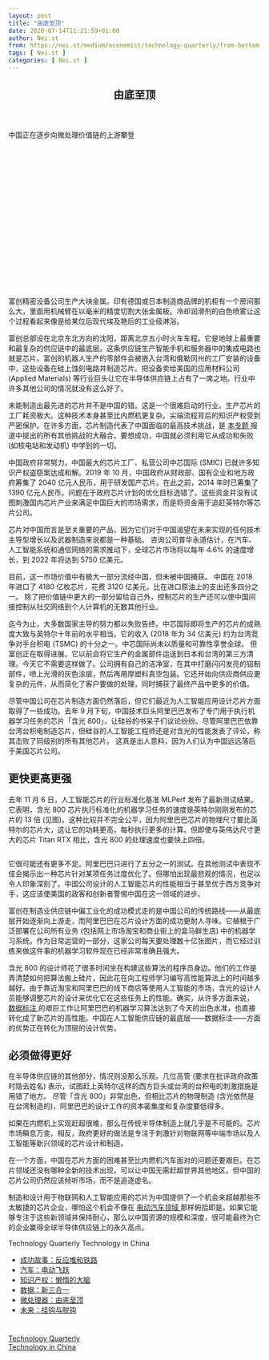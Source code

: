 ```yaml
---
layout: post
title: "由底至顶"
date: 2020-07-14T11:21:59+01:00
author: Nei.st
from: https://nei.st/medium/economist/technology-quarterly/from-bottom-to-top
tags: [ Nei.st ]
categories: [ Nei.st ]
---
```


<article class="post-16636 post type-post status-publish format-standard hentry category-technology-quarterly tag-technology-in-china" id="post-16636">
 <header class="page-header medium Archives">
  <div class="page-header__image">
  </div>
  <div class="page-header__content">
   <h1 class="page-title text-align-center">
    由底至顶
   </h1>
  </div>
 </header>
 <div class="entry-content aesop-entry-content" id="post-16636-content">
  <link as="font" crossorigin="anonymous" href="//cdn.jsdelivr.net/gh/0nd1jyU39XQ/_/glyph/font-face/0uIzqoZjSuJfvSBnvgXTcApMtcVhMcpr.woff" rel="preload" type="font/woff"/>
  <link as="font" crossorigin="anonymous" href="//cdn.jsdelivr.net/gh/0nd1jyU39XQ/_/glyph/font-face/1sTnSLZWDKucPX6SAk.woff" rel="preload" type="font/woff"/>
  <p class="blog-post__description">
   中国正在逐步向微处理价值链的上游攀登
  </p>
  <span id="more-16636">
  </span>
  <div class="navigation__primary-inner">
   <a class="economist__link-logo" href="//nei.st/medium/economist">
   </a>
  </div>
  <div class="container img component-image">
   <div class="aspectRatioPlaceholder" style="padding-bottom:56.25%;height: 0;">
    <div class="progressiveMedia" data-height="720" data-width="1280">
     <img alt="" class="progressiveMedia-image" data-src="https://cdn.jsdelivr.net/gh/0nd1jyU39XQ/_/img/1/20191214_TQD005_0.jpg" src="https://cdn.jsdelivr.net/gh/0nd1jyU39XQ/_/img/1/20191214_TQD005_0.jpg"/>
    </div>
   </div>
  </div>
  <p>
   富创精密设备公司生产大块金属。印有德国或日本制造商品牌的机柜有一个房间那么大，里面用机械臂在以毫米的精度切割大张金属板。冷却润滑剂的白色喷雾让这个过程看起来像是给某位后现代埃及艳后的工业级淋浴。
  </p>
  <p>
   富创总部设在北京东北方向的沈阳，距离北京五小时火车车程。它是地球上最重要和最复杂的供应链中的最底层。这条供应链生产智能手机和服务器中的集成电路也就是芯片。富创的机器人生产的零部件会被嵌入台湾和俄勒冈州的工厂安装的设备中，这些设备在硅上蚀刻电路并制造芯片。把设备卖给美国的应用材料公司 (Applied Materials) 等行业巨头让它在半导体供应链上占有了一席之地。行业中许多其他公司的情况就没有这么好了。
  </p>
  <p>
   未能制造出最先进的芯片并不是中国的错。这是一个很难启动的行业。生产芯片的工厂耗资极大。这种技术本身甚至比内燃机更复杂。尖端流程背后的知识产权受到严密保护。在许多方面，芯片制造代表了中国面临的最高技术挑战，是
   <a href="https://nei.st/tag/technology-in-china">
    本专题
   </a>
   报道中提出的所有其他挑战的大融合。要想成功，中国就必须利用它从成功和失败 (如核电站和发动机) 中学到的一切。
  </p>
  <p>
   <span class="markup--p">
    中国政府非常努力。中国最大的芯片工厂、私营公司中芯国际 (SMIC) 已就许多知识产权盗窃案达成和解。2019 年 10 月，中国政府从财政部、国有企业和地方政府筹集了 2040 亿元人民币，用于研发国产芯片。在此之前，2014 年时已筹集了 1390 亿元人民币。问题在于政府芯片计划的优化目标选错了。这些资金并没有试图刺激国内芯片产业来满足中国巨大的市场需求，而是将资金用于追赶英特尔等芯片公司。
   </span>
  </p>
  <p>
   芯片对中国而言是至关重要的产品，因为它们对于中国渴望在未来实现的任何技术主导型增长以及武器制造来说都是一种基础。
   <span class="markup--p">
    咨询公司普华永道估计，在汽车、人工智能系统和通信网络的需求推动下，全球芯片市场将以每年 4.6% 的速度增长，到 2022 年将达到 5750 亿美元。
   </span>
  </p>
  <div class="code-block code-block-1" style="margin: 8px 0; clear: both;">
   <div class="container ads_KbHEVhh8Rw">
    <div class="card card--blog post-sidebar">
     <div class="card-body">
      <div class="logo_ngcontent-kty-0">
      </div>
      <div class="iframe-blocker U6XAMK63Vh00WqvF2BacIQ">
       <div class="background-h60B">
       </div>
       <div class="WumZiPCS4MeMw4pxQ">
       </div>
      </div>
     </div>
     <div class="card-footer">
      <div class="card-footer-wrapper" layout="row bottom-left">
      </div>
     </div>
    </div>
   </div>
  </div>
  <p>
   目前，这一市场价值中有极大一部分流经中国，但未被中国捕获。
   <span class="markup--p">
    中国在 2018 年进口了 4180 亿枚芯片，花费 3120 亿美元，比在进口原油上的支出还多四分之一。
   </span>
   除了把价值链中更大的一部分留给自己外，控制芯片的生产还可以使中国间接控制从社交网络到个人计算机的无数其他行业。
  </p>
  <p>
   <span class="markup--p">
    迄今为止，大多数国家主导的努力都以失败告终。中芯国际即将生产的芯片的成熟度大致与英特尔十年前的水平相当。它的收入 (2018 年为 34 亿美元) 约为台湾竞争对手台积电 (TSMC) 的十分之一。中芯国际尚未以质量和可靠性享誉全球。
   </span>
   但富创正在取得进展。它以前会将它生产的金属部件运送到日本和台湾的第三方清理。今天它不需要这样做了。公司拥有自己的洁净室，在其中打磨闪闪发亮的铝制部件，喷上光滑的灰色涂层，然后再用厚塑料真空包装。它还开始向供应商供应更复杂的元件，从而简化了客户要做的处理，同时捕获了最终产品中更多的价值。
  </p>
  <p>
   <span class="markup--p">
    尽管中国公司在芯片制造方面仍然落后，但它们最近为人工智能应用设计芯片方面取得了一些成功。去年 9 月下旬，中国技术巨头阿里巴巴发布了专门用于执行机器学习任务的芯片「含光 800」，让硅谷的书呆子们议论纷纷。尽管阿里巴巴依靠台湾台积电制造芯片，但硅谷的人工智能工程师还是对含光的性能发表了评论，称其击败了同级别的所有其他芯片。
   </span>
   这真是出人意料，因为人们认为中国远远落后于美国芯片公司。
  </p>
  <h2>
   更快更高更强
  </h2>
  <p>
   去年 11 月 6 日，人工智能芯片的行业标准化基准 MLPerf 发布了最新测试结果。它表明，含光 800 芯片执行标准化的机器学习任务的速度是英特尔刚刚发布的芯片的 13 倍 (见图)。这种比较并不完全公平，因为阿里巴巴芯片的物理尺寸要比英特尔的芯片大，这让它的功耗更高，每秒执行更多的计算。但即使与英伟达尺寸更大的芯片 Titan RTX 相比，含光 800 的处理速度也要快上四倍。
  </p>
  <div class="container img">
   <div class="aspectRatioPlaceholder">
    <div class="progressiveMedia" data-height="450" data-width="1280">
     <img alt="" class="progressiveMedia-image lazyload" data-src="https://cdn.jsdelivr.net/gh/0nd1jyU39XQ/_/img/1/20200104_TQC478.png" id="zoom-default" src="https://cdn.jsdelivr.net/gh/0nd1jyU39XQ/_/img/1/20200104_TQC478.png"/>
    </div>
   </div>
  </div>
  <p>
   它很可能还有更多不足。阿里巴巴只进行了五分之一的测试。在其他测试中表现不佳会揭示出一种芯片针对某项任务过度优化了。但哪怕出现最悲观的情况，也足以令人印象深刻了。中国公司设计的人工智能芯片的性能相当于甚至优于西方竞争对手，这应该使美国的政客和创新者警惕中国在这一领域的进步。
  </p>
  <p>
   富创在制造业供应链中偏工业化的成功模式走的是中国公司的传统路线——从最底层开始逐渐向上游走，而阿里巴巴在芯片设计方面的成功更耐人寻味。它植根于广泛部署在公司所有业务 (包括网上市场淘宝和商业街上的盒马鲜生店) 中的机器学习系统。作为日常运营的一部分，这家公司每天要处理数十亿张图片，而它经过训练来做这件事的机器学习软件现在已经非常准确且强大。
  </p>
  <div class="code-block code-block-1" style="margin: 8px 0; clear: both;">
   <div class="container ads_KbHEVhh8Rw">
    <div class="card card--blog post-sidebar">
     <div class="card-body">
      <div class="logo_ngcontent-kty-0">
      </div>
      <div class="iframe-blocker U6XAMK63Vh00WqvF2BacIQ">
       <div class="background-h60B">
       </div>
       <div class="WumZiPCS4MeMw4pxQ">
       </div>
      </div>
     </div>
     <div class="card-footer">
      <div class="card-footer-wrapper" layout="row bottom-left">
      </div>
     </div>
    </div>
   </div>
  </div>
  <p>
   含光 800 的设计师花了很多时间坐在构建这些算法的程序员身边。他们的工作是弄清楚如何把算法搬上硅片，因此花在向工程师学习编写高性能算法上的时间越多越好。由于靠近淘宝和阿里巴巴的线下商店等使用人工智能的市场，含光的设计人员能够调整芯片的设计来优化它在这些任务上的性能。确实，从许多方面来说，
   <a href="https://nei.st/medium/economist/a-new-trinity">
    数据标注
   </a>
   的艰巨工作让阿里巴巴的机器学习算法达到了今天的出色水准，也直接转化成了新芯片的高性能。中国在人工智能供应链的最底层——数据标注——方面的优势正在转化为顶层的设计优势。
  </p>
  <h2>
   必须做得更好
  </h2>
  <p>
   在半导体供应链的其他部分，情况则没那么乐观。几位高管 (要求在批评政府政策时隐去姓名) 表示，试图赶上英特尔这样的西方巨头或台湾的台积电的刺激措施是用错了地方。
   <span class="markup--p">
    尽管「含光 800」非常出色，但相比芯片的物理制造 (含光依然是在台湾制造的)，阿里巴巴的设计工作的资本密集度和复杂度要低得多。
   </span>
  </p>
  <p>
   <span class="markup--p">
    如果在内燃机上实现赶超很难，那么在传统半导体制造上就几乎是不可能的。芯片市场瞬息万变。相反，政府更好的做法是专注于刺激针对物联网等中端市场以及人工智能等新兴领域的芯片设计和制造。
   </span>
  </p>
  <p>
   <span class="markup--p">
    在一个方面，中国在芯片方面的困难甚至比内燃机汽车面对的问题还要艰巨。在芯片领域还没有哪种全新的技术出现，可以让中国无需赶超世界其他地区。但中国的芯片公司仍然应该倾听市场，而不是追逐虚名。
   </span>
  </p>
  <p>
   制造和设计用于物联网和人工智能应用的芯片为中国提供了一个机会来超越那些不太敏捷的芯片企业，哪怕这个机会不像在
   <a href="https://nei.st/medium/economist/electric-leapfrog">
    电动汽车领域
   </a>
   那样俯拾即是。如果它能够专注于这些新领域并保持耐心，那么以中国资源的规模和深度，很可能最终为它的企业赢得全球半导体供应链上的永久高点。
  </p>
  <div class="js-elevateBottomRecirc u-marginTop40 u-xs-marginTop0 u-backgroundGrayLightest">
   <div class="elevate-container u-paddingBottom60 u-paddingHorizontal10 u-xs-paddingTop30">
    <div class="u-flexStretch u-paddingVertical32 u-xs-flexColumn u-xs-paddingTop0">
     <div class="u-width220 u-flex0 u-relative u-xs-hide">
      <div class="aspectRatioPlaceholder">
       <div class="progressiveMedia" data-height="2151" data-width="1636">
        <img alt="" class="progressiveMedia-image lazyload" data-src="https://cdn.jsdelivr.net/gh/0nd1jyU39XQ/_/img/1/The_Economist_4_January_2020_Page_35.jpg" id="zoom-default" src="https://cdn.jsdelivr.net/gh/0nd1jyU39XQ/_/img/1/The_Economist_4_January_2020_Page_35.jpg"/>
       </div>
      </div>
     </div>
     <div class="u-width100pct u-marginBottom20 u-xs-show elevateCoverShadow">
      <div class="aspectRatioPlaceholder">
       <div class="progressiveMedia" data-height="2151" data-width="1636">
        <img alt="" class="progressiveMedia-image lazyload" data-src="https://cdn.jsdelivr.net/gh/0nd1jyU39XQ/_/img/1/The_Economist_4_January_2020_Page_35.jpg" id="zoom-default" src="https://cdn.jsdelivr.net/gh/0nd1jyU39XQ/_/img/1/The_Economist_4_January_2020_Page_35.jpg"/>
       </div>
      </div>
     </div>
     <div class="u-flex1 u-flexColumn u-paddingVertical20 u-marginLeft40 u-borderBottomLighter u-borderBox u-minHeight280 u-xs-sizeFullWidth u-xs-paddingBottom30 u-xs-paddingTop10 u-xs-margin0 u-xs-minHeightAuto">
      <div class="blog-post__siblings-list-aside">
       <span class="blog-post__side-accent-rule">
        Technology Quarterly
       </span>
       <span class="blog-post__side-title">
        Technology in China
       </span>
       <ul class="blog-post__siblings-list">
        <li class="blog-post__siblings-list__article">
         <a class="blog-post__siblings-list__article__link" href="https://nei.st/medium/economist/reactors-and-railways">
          <span class="blog-post__siblings-list__title">
           成功故事：反应堆和铁路
          </span>
         </a>
        </li>
        <li class="blog-post__siblings-list__article">
         <a class="blog-post__siblings-list__article__link" href="https://nei.st/medium/economist/electric-leapfrog">
          <span class="blog-post__siblings-list__title">
           汽车：电动飞跃
          </span>
         </a>
        </li>
        <li class="blog-post__siblings-list__article">
         <a class="blog-post__siblings-list__article__link" href="https://nei.st/medium/economist/laser-brain">
          <span class="blog-post__siblings-list__title">
           知识产权：懒惰的大脑
          </span>
         </a>
        </li>
        <li class="blog-post__siblings-list__article">
         <a class="blog-post__siblings-list__article__link" href="https://nei.st/medium/economist/a-new-trinity">
          <span class="blog-post__siblings-list__title">
           数据：新三合一
          </span>
         </a>
        </li>
        <li class="blog-post__siblings-list__article">
         <a class="blog-post__siblings-list__article__link" href="https://nei.st/medium/economist/from-bottom-to-top">
          <span class="blog-post__siblings-list__title">
           微处理器：由底至顶
          </span>
         </a>
        </li>
        <li class="blog-post__siblings-list__article">
         <a class="blog-post__siblings-list__article__link" href="https://nei.st/medium/economist/of-coupling-and-decoupling">
          <span class="blog-post__siblings-list__title">
           未来：挂钩与脱钩
          </span>
         </a>
        </li>
       </ul>
      </div>
     </div>
    </div>
   </div>
  </div>
  <div class="container ag ah">
   <div class="fe n el">
    <a class="dt du bn bo bp bq br bs bt bu dv dw bx by dx dy" href="https://nei.st/medium/economist?source=https://www.economist.com/technology-quarterly/2020/01/02/china-is-slowly-moving-up-the-microprocessing-value-chain" rel="noopener noreferrer nofollow">
     <div class="c ff fg ag ah fh el fi fj ce fk fl fm fn fo fp fq fr fs ft fu">
      <div class="bs em en eo ep eq fv ah fw fg ag bm eu fx q fy fz p ac">
      </div>
     </div>
    </a>
   </div>
  </div>
  <div class="code-block code-block-2" style="margin: 8px 0; clear: both;">
   <br/>
   <div class="container ads_KbHEVhh8Rw">
    <div class="card card--blog post-sidebar">
     <div class="card-body">
      <div class="logo_ngcontent-kty-0">
      </div>
      <div class="iframe-blocker U6XAMK63Vh00WqvF2BacIQ">
       <div class="background-h60B">
       </div>
       <div class="WumZiPCS4MeMw4pxQ">
       </div>
      </div>
     </div>
     <div class="card-footer">
      <div class="card-footer-wrapper" layout="row bottom-left">
      </div>
     </div>
    </div>
   </div>
  </div>
 </div>
 <footer class="entry-footer">
  <div class="categories icon-link">
   <a href="https://nei.st/category/medium/economist/technology-quarterly" rel="category tag">
    Technology Quarterly
   </a>
  </div>
  <div class="tags icon-link">
   <a href="https://nei.st/tag/technology-in-china" rel="tag">
    Technology in China
   </a>
  </div>
 </footer>
</article>

